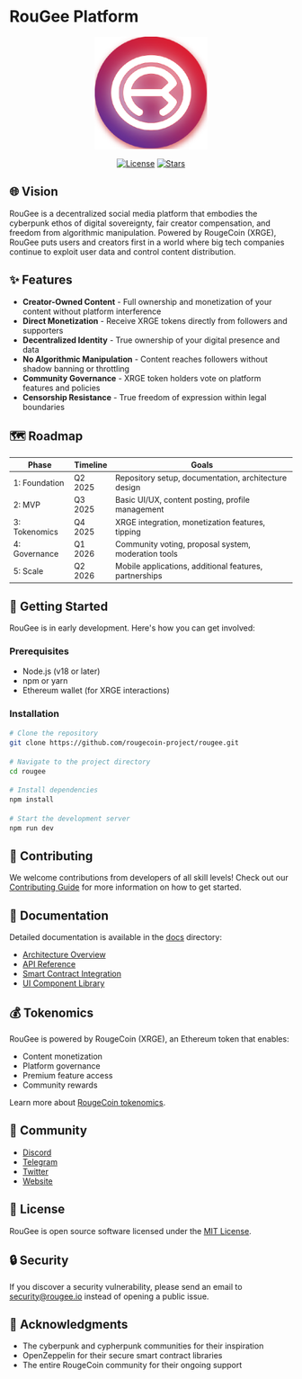 # RouGee Platform

<p align="center">
  <img src="docs/assets/logo.png" alt="RouGee Logo" width="200"/>
</p>

<p align="center">
  <a href="https://github.com/rougecoin-project/rougee-2025/blob/main/LICENSE"><img src="https://img.shields.io/github/license/rougecoin-project/rougee-2025" alt="License"></a>
  <a href="#"><img src="https://img.shields.io/github/stars/rougecoin-project/rougee-2025?style=social" alt="Stars"></a>
</p>

## 🌐 Vision

RouGee is a decentralized social media platform that embodies the cyberpunk ethos of digital sovereignty, fair creator compensation, and freedom from algorithmic manipulation. Powered by RougeCoin (XRGE), RouGee puts users and creators first in a world where big tech companies continue to exploit user data and control content distribution.

## ✨ Features

- **Creator-Owned Content** - Full ownership and monetization of your content without platform interference
- **Direct Monetization** - Receive XRGE tokens directly from followers and supporters
- **Decentralized Identity** - True ownership of your digital presence and data
- **No Algorithmic Manipulation** - Content reaches followers without shadow banning or throttling
- **Community Governance** - XRGE token holders vote on platform features and policies
- **Censorship Resistance** - True freedom of expression within legal boundaries

## 🗺️ Roadmap

| Phase | Timeline | Goals |
|-------|----------|-------|
| 1: Foundation | Q2 2025 | Repository setup, documentation, architecture design |
| 2: MVP | Q3 2025 | Basic UI/UX, content posting, profile management |
| 3: Tokenomics | Q4 2025 | XRGE integration, monetization features, tipping |
| 4: Governance | Q1 2026 | Community voting, proposal system, moderation tools |
| 5: Scale | Q2 2026 | Mobile applications, additional features, partnerships |

## 🚀 Getting Started

RouGee is in early development. Here's how you can get involved:

### Prerequisites

- Node.js (v18 or later)
- npm or yarn
- Ethereum wallet (for XRGE interactions)

### Installation

```bash
# Clone the repository
git clone https://github.com/rougecoin-project/rougee.git

# Navigate to the project directory
cd rougee

# Install dependencies
npm install

# Start the development server
npm run dev
```

## 🤝 Contributing

We welcome contributions from developers of all skill levels! Check out our [Contributing Guide](CONTRIBUTING.md) for more information on how to get started.

## 📝 Documentation

Detailed documentation is available in the [docs](docs) directory:

- [Architecture Overview](docs/architecture.md)
- [API Reference](docs/api-reference.md)
- [Smart Contract Integration](docs/smart-contracts.md)
- [UI Component Library](docs/ui-components.md)

## 💰 Tokenomics

RouGee is powered by RougeCoin (XRGE), an Ethereum token that enables:

- Content monetization
- Platform governance
- Premium feature access
- Community rewards

Learn more about [RougeCoin tokenomics](docs/tokenomics.md).

## 📱 Community

- [Discord](https://discord.gg/7GvpcTS3Mj)
- [Telegram](https://t.me/rougecoinv3)
- [Twitter](https://x.com/rougecoin)
- [Website](https://rougecoin.xyz)

## 📄 License

RouGee is open source software licensed under the [MIT License](LICENSE).

## 🔒 Security

If you discover a security vulnerability, please send an email to security@rougee.io instead of opening a public issue.

## 🙏 Acknowledgments

- The cyberpunk and cypherpunk communities for their inspiration
- OpenZeppelin for their secure smart contract libraries
- The entire RougeCoin community for their ongoing support
